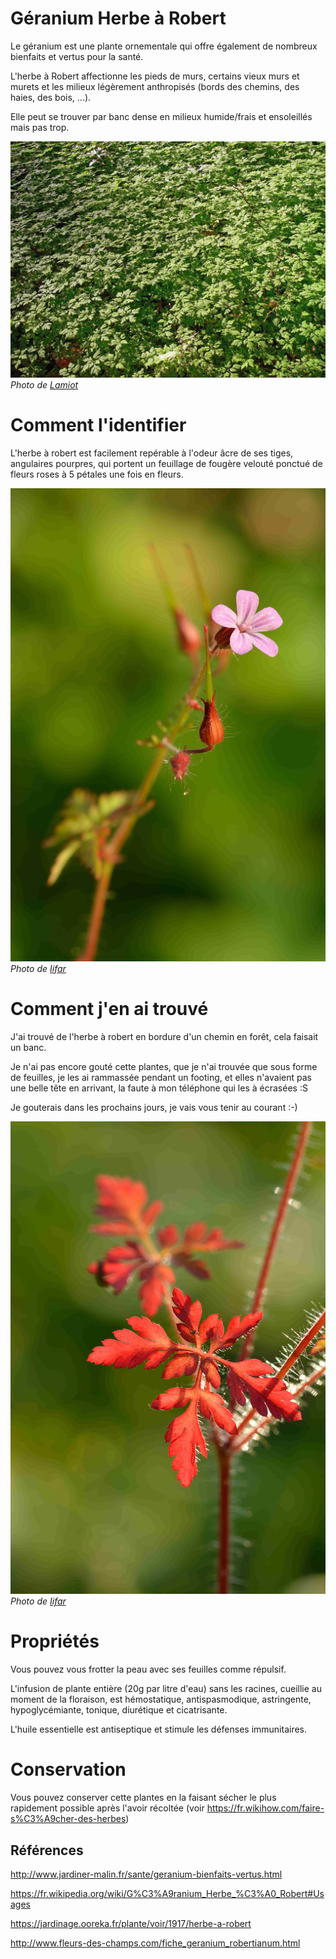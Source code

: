 # Géranium Herbe à Robert

Le géranium est une plante ornementale qui offre également de nombreux bienfaits et vertus pour la santé.

L'herbe à Robert affectionne les pieds de murs, certains vieux murs et murets et les milieux légèrement anthropisés (bords des chemins, des haies, des bois, ...).

Elle peut se trouver par banc dense en milieux humide/frais et ensoleillés mais pas trop. 

![banc](banc.jpg)
_Photo de [Lamiot](https://commons.wikimedia.org/wiki/User:Lamiot)_

# Comment l'identifier

L'herbe à robert est facilement repérable à l'odeur âcre de ses tiges, angulaires pourpres, qui portent un feuillage de fougère velouté ponctué de fleurs roses à 5 pétales une fois en fleurs.

![fleur](fleur.jpg)
_Photo de [Iifar](https://commons.wikimedia.org/wiki/User:Iifar)_

# Comment j'en ai trouvé

J'ai trouvé de l'herbe à robert en bordure d'un chemin en forêt, cela faisait un banc. 

Je n'ai pas encore gouté cette plantes, que je n'ai trouvée que sous forme de feuilles, je les ai rammassée pendant un footing, et elles n'avaient pas une belle tête en arrivant, la faute à mon téléphone qui les à écrasées :S

Je gouterais dans les prochains jours, je vais vous tenir au courant :-)

![feuilles rouges](feuillesRouges.jpg)
_Photo de [Iifar](https://commons.wikimedia.org/wiki/User:Iifar)_

# Propriétés

Vous pouvez vous frotter la peau avec ses feuilles comme répulsif.

L'infusion de plante entière (20g par litre d'eau) sans les racines, cueillie au moment de la floraison, est hémostatique, antispasmodique, astringente, hypoglycémiante, tonique, diurétique et cicatrisante.

L'huile essentielle est antiseptique et stimule les défenses immunitaires.

# Conservation

Vous pouvez conserver cette plantes en la faisant sécher le plus rapidement possible après l'avoir récoltée (voir https://fr.wikihow.com/faire-s%C3%A9cher-des-herbes)

## Références

http://www.jardiner-malin.fr/sante/geranium-bienfaits-vertus.html

https://fr.wikipedia.org/wiki/G%C3%A9ranium_Herbe_%C3%A0_Robert#Usages

https://jardinage.ooreka.fr/plante/voir/1917/herbe-a-robert

http://www.fleurs-des-champs.com/fiche_geranium_robertianum.html

